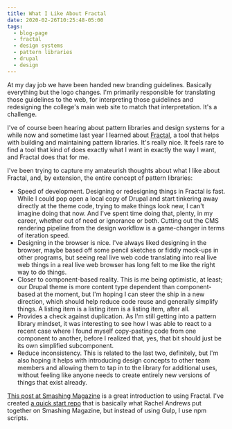 ```yaml
---
title: What I Like About Fractal
date: 2020-02-26T10:25:48-05:00
tags:
  - blog-page
  - fractal
  - design systems
  - pattern libraries
  - drupal
  - design
---
```


At my day job we have been handed new branding guidelines. Basically everything but the logo changes. I'm primarily responsible for translating those guidelines to the web, for interpreting those guidelines and redesigning the college's main web site to match that interpretation. It's a challenge.

I've of course been hearing about pattern libraries and design systems for a while now and sometime last year I learned about [Fractal](https://fractal.build/), a tool that helps with building and maintaining pattern libraries. It's really nice. It feels rare to find a tool that kind of does exactly what I want in exactly the way I want, and Fractal does that for me.

I've been trying to capture my amateurish thoughts about what I like about Fractal, and, by extension, the entire concept of pattern libraries:

- Speed of development. Designing or redesigning things in Fractal is fast. While I could pop open a local copy of Drupal and start tinkering away directly at the theme code, trying to make things look new, I can't imagine doing that now. And I've spent time doing that, plenty, in my career, whether out of need or ignorance or both. Cutting out the CMS rendering pipeline from the design workflow is a game-changer in terms of iteration speed.
- Designing in the browser is nice. I've always liked designing in the browser, maybe based off some pencil sketches or fiddly mock-ups in other programs, but seeing real live web code translating into real live web things in a real live web browser has long felt to me like the right way to do things.
- Closer to component-based reality. This is me being optimistic, at least; our Drupal theme is more content type dependent than component-based at the moment, but I'm hoping I can steer the ship in a new direction, which should help reduce code reuse and generally simplify things. A listing item is a listing item is a listing item, after all.
- Provides a check against duplication. As I'm still getting into a pattern library mindset, it was interesting to see how I was able to react to a recent case where I found myself copy-pasting code from one component to another, before I realized that, yes, that bit should just be its own simplified subcomponent.
- Reduce inconsistency. This is related to the last two, definitely, but I'm also hoping it helps with introducing design concepts to other team members and allowing them to tap in to the library for additional uses, without feeling like anyone needs to create entirely new versions of things that exist already.

[This post at Smashing Magazine](https://www.smashingmagazine.com/2018/07/pattern-library-first-css/) is a great introduction to using Fractal. I've created [a quick start repo](https://github.com/darby3/ready-set-fractal) that is basically what Rachel Andrews put together on Smashing Magazine, but instead of using Gulp, I use npm scripts.

